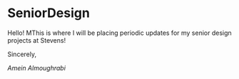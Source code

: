 # SeniorDesign

Hello!
MThis is where I will be placing periodic updates for my senior design projects at Stevens!

Sincerely,

*Amein Almoughrabi*
